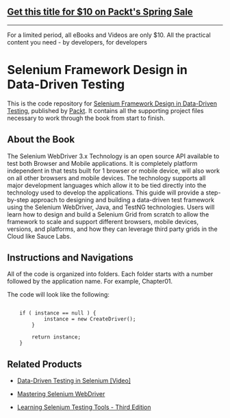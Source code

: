 ## [Get this title for $10 on Packt's Spring Sale](https://www.packt.com/B08440?utm_source=github&utm_medium=packt-github-repo&utm_campaign=spring_10_dollar_2022)
-----
For a limited period, all eBooks and Videos are only $10. All the practical content you need \- by developers, for developers

# Selenium Framework Design in Data-Driven Testing

This is the code repository for [Selenium Framework Design in Data-Driven Testing](https://www.packtpub.com/web-development/selenium-framework-design-data-driven-testing?utm_source=GitHub&utm_medium=repo&utm_campaign=9781788473576), published by [Packt](https://www.packtpub.com). It contains all the supporting project files necessary to work through the book from start to finish.

## About the Book

The Selenium WebDriver 3.x Technology is an open source API available to test both Browser and Mobile applications. It is completely platform independent in that tests built for 1 browser or mobile device, will also work on all other browsers and mobile devices. The technology supports all major development languages which allow it to be tied directly into the technology used to develop the applications. This guide will provide a step-by-step approach to designing and building a data-driven test framework using the Selenium WebDriver, Java, and TestNG technologies.
Users will learn how to design and build a Selenium Grid from scratch to allow the framework to scale and support different browsers, mobile devices, versions, and platforms, and how they can leverage third party grids in the Cloud like Sauce Labs.

## Instructions and Navigations
All of the code is organized into folders. Each folder starts with a number followed by the application name. For example, Chapter01.



The code will look like the following:
```

    if ( instance == null ) {
            instance = new CreateDriver();
        }

        return instance;
    }

```

## Related Products
* [Data-Driven Testing in Selenium [Video]](https://www.packtpub.com/web-development/data-driven-testing-selenium-video?utm_source=GitHub&utm_medium=repo&utm_campaign=9781788476430)

* [Mastering Selenium WebDriver](https://www.packtpub.com/web-development/mastering-selenium-webdriver?utm_source=GitHub&utm_medium=repo&utm_campaign=9781784394356)

* [Learning Selenium Testing Tools - Third Edition](https://www.packtpub.com/application-development/learning-selenium-testing-tools-third-edition?utm_source=GitHub&utm_medium=repo&utm_campaign=9781784396497)








